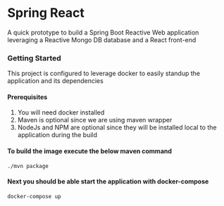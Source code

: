 # Spring React

A quick prototype to build a Spring Boot Reactive Web application leveraging a Reactive Mongo DB database and a React front-end

### Getting Started

This project is configured to leverage docker to easily standup the application and its dependencies

#### Prerequisites
1. You will need docker installed
2. Maven is optional since we are using maven wrapper
3. NodeJs and NPM are optional since they will be installed local to the application during the build

#### To build the image execute the below maven command
```
./mvn package
```

#### Next you should be able start the application with docker-compose
```
docker-compose up
```